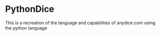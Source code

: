 # PythonDice
This is a recreation of the language and capabilities of anydice.com using the python language
